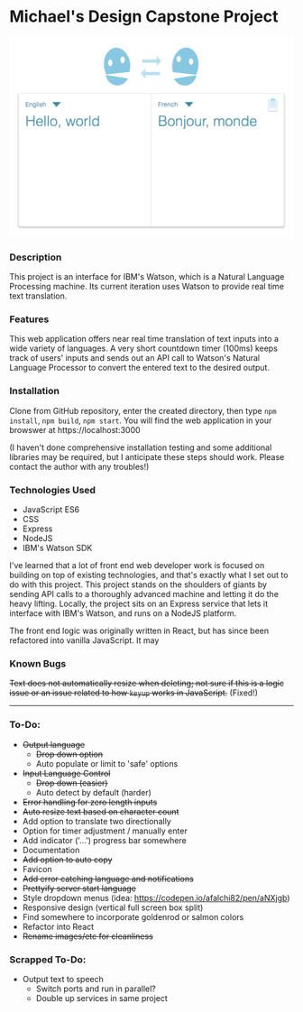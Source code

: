 # Michael's Design Capstone Project

![interface](watsonscreenshot.png)

### Description

This project is an interface for IBM's Watson, which is a Natural Language Processing machine. Its current iteration uses Watson to provide real time text translation.


### Features

This web application offers near real time translation of text inputs into a wide variety of languages. A very short countdown timer (100ms) keeps track of users' inputs and sends out an API call to Watson's Natural Language Processor to convert the entered text to the desired output.


### Installation


Clone from GitHub repository, enter the created directory, then type `npm install`, `npm build`, `npm start`. You will find the web application in your browswer at https://localhost:3000

(I haven't done comprehensive installation testing and some additional libraries may be required, but I anticipate these steps should work. Please contact the author with any troubles!)

### Technologies Used

- JavaScript ES6
- CSS
- Express
- NodeJS
- IBM's Watson SDK


I've learned that a lot of front end web developer work is focused on building on top of existing technologies, and that's exactly what I set out to do with this project. This project stands on the shoulders of giants by sending API calls to a thoroughly advanced machine and letting it do the heavy lifting. Locally, the project sits on an Express service that lets it interface with IBM's Watson, and runs on a NodeJS platform.

The front end logic was originally written in React, but has since been refactored into vanilla JavaScript. It may


### Known Bugs

~~Text does not automatically resize when deleting; not sure if this is a logic issue or an issue related to how `keyup` works in JavaScript.~~ (Fixed!)


----


### To-Do:

- ~~Output language~~
  - ~~Drop down option~~
  - Auto populate or limit to 'safe' options
- ~~Input Language Control~~
  - ~~Drop down (easier)~~
  - Auto detect by default (harder)
- ~~Error handling for zero length inputs~~
- ~~Auto resize text based on character count~~
- Add option to translate two directionally
- Option for timer adjustment / manually enter
- Add indicator ('...') progress bar somewhere
- Documentation
- ~~Add option to auto copy~~
- Favicon
- ~~Add error catching language and notifications~~
- ~~Prettyify server start language~~
- Style dropdown menus (idea: https://codepen.io/afalchi82/pen/aNXjgb)
- Responsive design (vertical full screen box split)
- Find somewhere to incorporate goldenrod or salmon colors
- Refactor into React
- ~~Rename images/etc for cleanliness~~

### Scrapped To-Do:

- Output text to speech
  - Switch ports and run in parallel?
  - Double up services in same project
